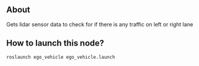 ## About

Gets lidar sensor data to check for if there is any traffic on left or right lane

## How to launch this node?
```shell
roslaunch ego_vehicle ego_vehicle.launch
```

